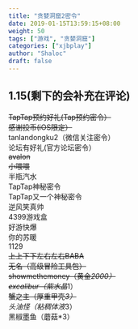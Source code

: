 ```yaml
---
title: "贪婪洞窟2密令"
date: 2019-01-15T13:59:15+08:00
weight: 50
tags: ["游戏", "贪婪洞窟"]
categories: ["xjbplay"]
author: "Shaloc"
draft: false
---
```

## 1.15(剩下的会补充在评论)
<del>TapTap预约好礼(Tap预约密令）</del> <br/>
<del>感谢投币(iOS限定）</del> <br/>
tanlandongku2（微信关注密令）<br/>
论坛有好礼(官方论坛密令）<br/>
<del>avalon</del><br/>
<del>小喂喂</del><br/>
半瓶汽水<br/>
TapTap神秘密令<br/>
TapTap又一个神秘密令<br/>
逆风笑真帅<br/>
4399游戏盒<br/>
好游快爆<br/>
你的苏暖<br/>
1129<br/>
<del>上上下下左右左右BABA</del><br/>
<del>无名（高级冒险工具包）</del><br/>
<del>showmethemoney（黄金*2000）</del><br/>
<del>excalibur（紫水晶*1）</del><br/>
<del>蟹之主（厚重甲壳*3）</del><br/>
头油怪（粘稠体液*3）<br/>
黑椒墨鱼（蘑菇*3）<br/>